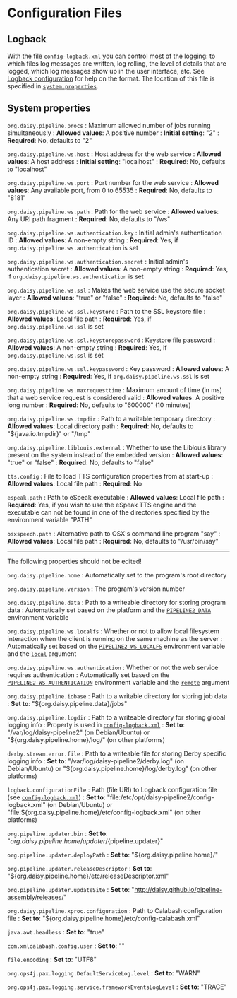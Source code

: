 # Configuration Files

## Logback

With the file `config-logback.xml` you can control most of the
logging: to which files log messages are written, log rolling, the
level of details that are logged, which log messages show up in the
user interface, etc. See
[Logback configuration](http://logback.qos.ch/manual/configuration.html)
for help on the format. The location of this file is specified in
[`system.properties`](#system-properties).

## System properties

`org.daisy.pipeline.procs`
: Maximum allowed number of jobs running simultaneously
: **Allowed values**: A positive number
: **Initial setting**: "2"
: **Required**: No, defaults to "2"

`org.daisy.pipeline.ws.host`
: Host address for the web service
: **Allowed values**: A host address
: **Initial setting**: "localhost"
: **Required**: No, defaults to "localhost"

`org.daisy.pipeline.ws.port`
: Port number for the web service
: **Allowed values**: Any available port, from 0 to 65535
: **Required**: No, defaults to "8181"

`org.daisy.pipeline.ws.path`
: Path for the web service
: **Allowed values**: Any URI path fragment
: **Required**: No, defaults to "/ws"

`org.daisy.pipeline.ws.authentication.key`
: Initial admin's authentication ID
: **Allowed values**: A non-empty string
: **Required**: Yes, if `org.daisy.pipeline.ws.authentication` is set

`org.daisy.pipeline.ws.authentication.secret`
: Initial admin's authentication secret
: **Allowed values**: A non-empty string
: **Required**: Yes, if `org.daisy.pipeline.ws.authentication` is set

`org.daisy.pipeline.ws.ssl`
: Makes the web service use the secure socket layer
: **Allowed values**: "true" or "false"
: **Required**: No, defaults to "false"

`org.daisy.pipeline.ws.ssl.keystore`
: Path to the SSL keystore file
: **Allowed values**: Local file path
: **Required**: Yes, if `org.daisy.pipeline.ws.ssl` is set

`org.daisy.pipeline.ws.ssl.keystorepassword`
: Keystore file password
: **Allowed values**: A non-empty string
: **Required**: Yes, if `org.daisy.pipeline.ws.ssl` is set

`org.daisy.pipeline.ws.ssl.keypassword`
: Key password
: **Allowed values**: A non-empty string
: **Required**: Yes, if `org.daisy.pipeline.ws.ssl` is set

`org.daisy.pipeline.ws.maxrequesttime`
: Maximum amount of time (in ms) that a web service request is considered valid
: **Allowed values**: A positive long number
: **Required**: No, defaults to "600000" (10 minutes)

`org.daisy.pipeline.ws.tmpdir`
: Path to a writable temporary directory
: **Allowed values**: Local directory path
: **Required**: No, defaults to "${java.io.tmpdir}" or "/tmp"

`org.daisy.pipeline.liblouis.external`
: Whether to use the Liblouis library present on the system instead of the embedded version
: **Allowed values**: "true" or "false"
: **Required**: No, defaults to "false"

`tts.config`
: File to load TTS configuration properties from at start-up
: **Allowed values**: Local file path
: **Required**: No

`espeak.path`
: Path to eSpeak executable
: **Allowed values**: Local file path
: **Required**: Yes, if you wish to use the eSpeak TTS engine and the
  executable can not be found in one of the directories specified by
  the environment variable "PATH"

`osxspeech.path`
: Alternative path to OSX's command line program "say"
: **Allowed values**: Local file path
: **Required**: No, defaults to "/usr/bin/say"

<!--
`att.bin.priority`
`att.servers`
`att.client.path`
-->

<!--
`host.protection`
-->

<!-- The following are used in persistence-mysql but persistence-mysql is not included -->

<!--
`org.daisy.pipeline.persistence.url`
: Database connection URL
: **Allowed values**: A JDBC url
: **Initial setting**: "jdbc:mysql://localhost:3306/daisy_pipeline"
: **Required**: Yes

`org.daisy.pipeline.persistence.user`
: Database user
: **Allowed values**: A non-empty string
: **Required**: Yes

`org.daisy.pipeline.persistence.password`
: Database password
: **Allowed values**: A non-empty string
: **Required**: Yes
-->

---

The following properties should not be edited! <!-- FIXME: move them to a different file -->

`org.daisy.pipeline.home`
: Automatically set to the program's root directory

`org.daisy.pipeline.version`
: The program's version number

`org.daisy.pipeline.data`
: Path to a writeable directory for storing program data
: Automatically set based on the platform and the
  [`PIPELINE2_DATA`](http://daisy.github.io/pipeline/Get-Help/User-Guide/Pipeline-as-Service#environment-variables)
  environment variable

`org.daisy.pipeline.ws.localfs`
: Whether or not to allow local filesystem interaction when the client is running on the same machine as the server
: Automatically set based on the
  [`PIPELINE2_WS_LOCALFS`](http://daisy.github.io/pipeline/Get-Help/User-Guide/Pipeline-as-Service#environment-variables)
  environment variable and the
  [`local`](http://daisy.github.io/pipeline/Get-Help/User-Guide/Pipeline-as-Service#arguments-for-pipeline2-executable)
  argument

`org.daisy.pipeline.ws.authentication`
: Whether or not the web service requires authentication
: Automatically set based on the
  [`PIPELINE2_WS_AUTHENTICATION`](http://daisy.github.io/pipeline/Get-Help/User-Guide/Pipeline-as-Service#environment-variables)
  environment variable and the
  [`remote`](http://daisy.github.io/pipeline/Get-Help/User-Guide/Pipeline-as-Service#arguments-for-pipeline2-executable)
  argument

`org.daisy.pipeline.iobase`
: Path to a writable directory for storing job data
: **Set to**: "${org.daisy.pipeline.data}/jobs"

`org.daisy.pipeline.logdir`
: Path to a writeable directory for storing global logging info
: Property is used in [`config-logback.xml`](#logback)
: **Set to**: "/var/log/daisy-pipeline2" (on Debian/Ubuntu) or
  "${org.daisy.pipeline.home}/log/" (on other platforms)

`derby.stream.error.file`
: Path to a writeable file for storing Derby specific logging info
: **Set to**: "/var/log/daisy-pipeline2/derby.log" (on Debian/Ubuntu)
  or "${org.daisy.pipeline.home}/log/derby.log" (on other platforms)

`logback.configurationFile`
: Path (file URI) to Logback configuration file (see [`config-logback.xml`](#logback))
: **Set to**: "file:/etc/opt/daisy-pipeline2/config-logback.xml" (on Debian/Ubuntu) or
  "file:${org.daisy.pipeline.home}/etc/config-logback.xml" (on other platforms)

`org.pipeline.updater.bin`
: **Set to**: "${org.daisy.pipeline.home}/updater/${pipeline.updater}"

`org.pipeline.updater.deployPath`
: **Set to**: "${org.daisy.pipeline.home}/"

`org.pipeline.updater.releaseDescriptor`
: **Set to**: "${org.daisy.pipeline.home}/etc/releaseDescriptor.xml"

`org.pipeline.updater.updateSite`
: **Set to**: "http://daisy.github.io/pipeline-assembly/releases/"

`org.daisy.pipeline.xproc.configuration`
: Path to Calabash configuration file
: **Set to**: "${org.daisy.pipeline.home}/etc/config-calabash.xml"

`java.awt.headless`
: **Set to**: "true"

`com.xmlcalabash.config.user`
: **Set to**: ""

`file.encoding`
: **Set to**: "UTF8"

`org.ops4j.pax.logging.DefaultServiceLog.level` <!-- what is this for? -->
: **Set to**: "WARN"

`org.ops4j.pax.logging.service.frameworkEventsLogLevel` <!-- what is this for? -->
: **Set to**: "TRACE"

<!--
`org.daisy.pipeline.base`
-->
